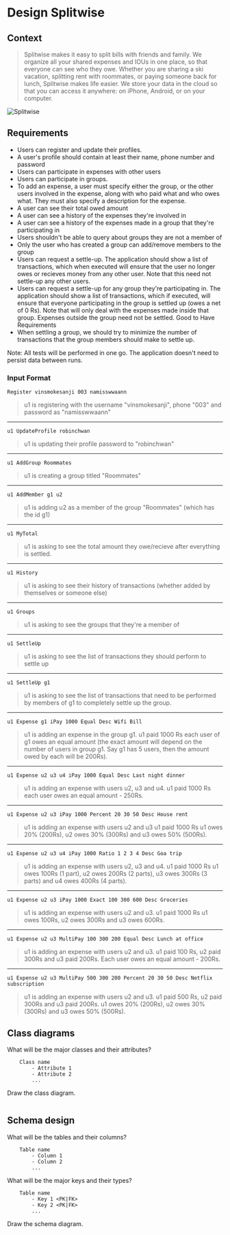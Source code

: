 # Design Splitwise

## Context

> Splitwise makes it easy to split bills with friends and family. We organize all your shared expenses and IOUs in one place, so that everyone can see who they owe. Whether you are sharing a ski vacation, splitting rent with roommates, or paying someone back for lunch, Splitwise makes life easier. We store your data in the cloud so that you can access it anywhere: on iPhone, Android, or on your computer.

![Splitwise](https://miro.medium.com/max/606/1*bwUxF9nFQ7xllloBdXGFXQ.png)

## Requirements

- Users can register and update their profiles.
- A user's profile should contain at least their name, phone number and password
- Users can participate in expenses with other users
- Users can participate in groups.
- To add an expense, a user must specify either the group, or the other users involved in the expense, along with who paid
  what and who owes what. They must also specify a description for the expense.
- A user can see their total owed amount
- A user can see a history of the expenses they're involved in
- A user can see a history of the expenses made in a group that they're participating in
- Users shouldn't be able to query about groups they are not a member of
- Only the user who has created a group can add/remove members to the group
- Users can request a settle-up. The application should show a list of transactions, which when executed will ensure that
  the user no longer owes or recieves money from any other user. Note that this need not settle-up any other users.
- Users can request a settle-up for any group they're participating in. The application should show a list of transactions,
  which if executed, will ensure that everyone participating in the group is settled up (owes a net of 0 Rs). Note that will
  only deal with the expenses made inside that group. Expenses outside the group need not be settled.
  Good to Have Requirements
- When settling a group, we should try to minimize the number of transactions that the group members should make to
  settle up.

Note: All tests will be performed in one go. The application doesn't need to persist data between runs.

### Input Format

`Register vinsmokesanji 003 namisswwaann`

> u1 is registering with the username "vinsmokesanji", phone "003" and password as "namisswwaann"
-- --
`u1 UpdateProfile robinchwan`

> u1 is updating their profile password to "robinchwan"
-- --
`u1 AddGroup Roommates`

> u1 is creating a group titled "Roommates"
-- --
`u1 AddMember g1 u2`

> u1 is adding u2 as a member of the group "Roommates" (which has the id g1)
-- --
`u1 MyTotal`
> u1 is asking to see the total amount they owe/recieve after everything is settled.
-- --
`u1 History`
> u1 is asking to see their history of transactions (whether added by themselves or someone
else)
-- --
`u1 Groups`
> u1 is asking to see the groups that they're a member of
-- --
`u1 SettleUp`
> u1 is asking to see the list of transactions they should perform to settle up
-- --
`u1 SettleUp g1`
> u1 is asking to see the list of transactions that need to be performed by members of g1 to
completely settle up the group.
-- --
`u1 Expense g1 iPay 1000 Equal Desc Wifi Bill`
> u1 is adding an expense in the group g1.
> u1 paid 1000 Rs
> each user of g1 owes an equal amount (the exact amount will depend on the number of users in group g1. Say g1 has 5
users, then the amount owed by each will be 200Rs).
-- --
`u1 Expense u2 u3 u4 iPay 1000 Equal Desc Last night dinner`
> u1 is adding an expense with users u2, u3 and u4.
> u1 paid 1000 Rs
> each user owes an equal amount - 250Rs.
-- --
`u1 Expense u2 u3 iPay 1000 Percent 20 30 50 Desc House rent`
> u1 is adding an expense with users u2 and u3
> u1 paid 1000 Rs
> u1 owes 20% (200Rs), u2 owes 30% (300Rs) and u3 owes 50% (500Rs).
-- --
`u1 Expense u2 u3 u4 iPay 1000 Ratio 1 2 3 4 Desc Goa trip`
> u1 is adding an expense with users u2, u3 and u4.
> u1 paid 1000 Rs
> u1 owes 100Rs (1 part), u2 owes 200Rs (2 parts), u3 owes 300Rs (3 parts) and u4 owes 400Rs (4
parts).
-- --
`u1 Expense u2 u3 iPay 1000 Exact 100 300 600 Desc Groceries`
> u1 is adding an expense with users u2 and u3.
> u1 paid 1000 Rs
> u1 owes 100Rs, u2 owes 300Rs and u3 owes 600Rs.
-- --
`u1 Expense u2 u3 MultiPay 100 300 200 Equal Desc Lunch at office`
> u1 is adding an expense with users u2 and u3.
> u1 paid 100 Rs, u2 paid 300Rs and u3 paid 200Rs.
> Each user owes an equal amount - 200Rs.
-- --
`u1 Expense u2 u3 MultiPay 500 300 200 Percent 20 30 50 Desc Netflix subscription`
> u1 is adding an expense with users u2 and u3.
> u1 paid 500 Rs, u2 paid 300Rs and u3 paid 200Rs.
> u1 owes 20% (200Rs), u2 owes 30% (300Rs) and u3 owes 50% (500Rs).

## Class diagrams

What will be the major classes and their attributes?

```
    Class name
        - Attribute 1
        - Attribute 2
        ...
```

Draw the class diagram.
```
```

## Schema design

What will be the tables and their columns?

```
    Table name
        - Column 1
        - Column 2
        ...
```

What will be the major keys and their types?

```
    Table name
        - Key 1 <PK|FK>
        - Key 2 <PK|FK>
        ...
```

Draw the schema diagram.
```
```